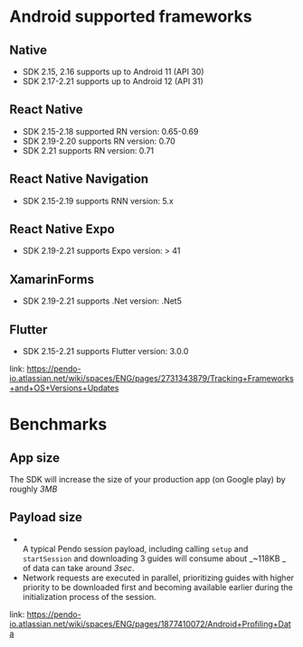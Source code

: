 # Android supported frameworks
## Native
- SDK 2.15, 2.16 supports up to Android 11 (API 30)
- SDK 2.17-2.21 supports up to Android 12 (API 31)

## React Native
- SDK 2.15-2.18 supported RN version: 0.65-0.69
- SDK 2.19-2.20 supports RN version: 0.70
- SDK 2.21 supports RN version: 0.71

## React Native Navigation
- SDK 2.15-2.19 supports RNN version: 5.x

## React Native Expo
- SDK 2.19-2.21 supports Expo version: > 41

## XamarinForms
- SDK 2.19-2.21 supports .Net version: .Net5

## Flutter
- SDK 2.15-2.21 supports Flutter version: 3.0.0


link: https://pendo-io.atlassian.net/wiki/spaces/ENG/pages/2731343879/Tracking+Frameworks+and+OS+Versions+Updates

# Benchmarks
## App size
The SDK will increase the size of your production app (on Google play) by roughly _3MB_

## Payload size
- <br>A typical Pendo session payload, including calling  `setup` and `startSession` and downloading 3 guides will consume about _~118KB _ of data can take around _3sec_.<br>
- Network requests are executed in parallel, prioritizing guides with higher priority to be downloaded first and becoming available earlier during the initialization process of the session.


link: https://pendo-io.atlassian.net/wiki/spaces/ENG/pages/1877410072/Android+Profiling+Data